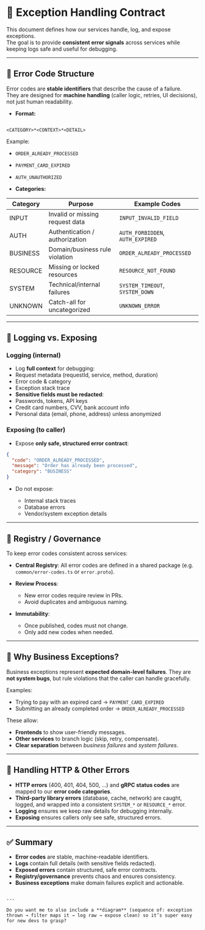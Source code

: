 # 📑 Exception Handling Contract

This document defines how our services handle, log, and expose exceptions.  
The goal is to provide **consistent error signals** across services while keeping logs safe and useful for debugging.

---

## 🔹 Error Code Structure

Error codes are **stable identifiers** that describe the cause of a failure.  
They are designed for **machine handling** (caller logic, retries, UI decisions), not just human readability.

- **Format:**  
```

<CATEGORY>*<CONTEXT>*<DETAIL>

````
Example:
- `ORDER_ALREADY_PROCESSED`
- `PAYMENT_CARD_EXPIRED`
- `AUTH_UNAUTHORIZED`

- **Categories:**

| Category  | Purpose                        | Example Codes                  |
|-----------|--------------------------------|--------------------------------|
| INPUT     | Invalid or missing request data | `INPUT_INVALID_FIELD`          |
| AUTH      | Authentication / authorization  | `AUTH_FORBIDDEN`, `AUTH_EXPIRED` |
| BUSINESS  | Domain/business rule violation | `ORDER_ALREADY_PROCESSED`      |
| RESOURCE  | Missing or locked resources    | `RESOURCE_NOT_FOUND`           |
| SYSTEM    | Technical/internal failures    | `SYSTEM_TIMEOUT`, `SYSTEM_DOWN` |
| UNKNOWN   | Catch-all for uncategorized    | `UNKNOWN_ERROR`                |

---

## 🔹 Logging vs. Exposing

### Logging (internal)
- Log **full context** for debugging:
- Request metadata (requestId, service, method, duration)
- Error code & category
- Exception stack trace
- **Sensitive fields must be redacted**:
- Passwords, tokens, API keys
- Credit card numbers, CVV, bank account info
- Personal data (email, phone, address) unless anonymized

### Exposing (to caller)
- Expose **only safe, structured error contract**:
```json
{
  "code": "ORDER_ALREADY_PROCESSED",
  "message": "Order has already been processed",
  "category": "BUSINESS"
}
````

* Do not expose:

    * Internal stack traces
    * Database errors
    * Vendor/system exception details

---

## 🔹 Registry / Governance

To keep error codes consistent across services:

* **Central Registry**:
  All error codes are defined in a shared package (e.g. `common/error-codes.ts` or `error.proto`).

* **Review Process**:

    * New error codes require review in PRs.
    * Avoid duplicates and ambiguous naming.

* **Immutability**:

    * Once published, codes must not change.
    * Only add new codes when needed.

---

## 🔹 Why Business Exceptions?

Business exceptions represent **expected domain-level failures**.
They are **not system bugs**, but rule violations that the caller can handle gracefully.

Examples:

* Trying to pay with an expired card → `PAYMENT_CARD_EXPIRED`
* Submitting an already completed order → `ORDER_ALREADY_PROCESSED`

These allow:

* **Frontends** to show user-friendly messages.
* **Other services** to branch logic (skip, retry, compensate).
* **Clear separation** between *business failures* and *system failures*.

---

## 🔹 Handling HTTP & Other Errors

* **HTTP errors** (400, 401, 404, 500, …) and **gRPC status codes** are mapped to our **error code categories**.
* **Third-party library errors** (database, cache, network) are caught, logged, and wrapped into a consistent `SYSTEM_*` or `RESOURCE_*` error.
* **Logging** ensures we keep raw details for debugging internally.
* **Exposing** ensures callers only see safe, structured errors.

---

## ✅ Summary

* **Error codes** are stable, machine-readable identifiers.
* **Logs** contain full details (with sensitive fields redacted).
* **Exposed errors** contain structured, safe error contracts.
* **Registry/governance** prevents chaos and ensures consistency.
* **Business exceptions** make domain failures explicit and actionable.

```

---

Do you want me to also include a **diagram** (sequence of: exception thrown → filter maps it → log raw → expose clean) so it’s super easy for new devs to grasp?
```
